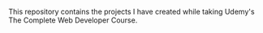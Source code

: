 This repository contains the projects I have created while taking Udemy's The Complete Web Developer Course.
